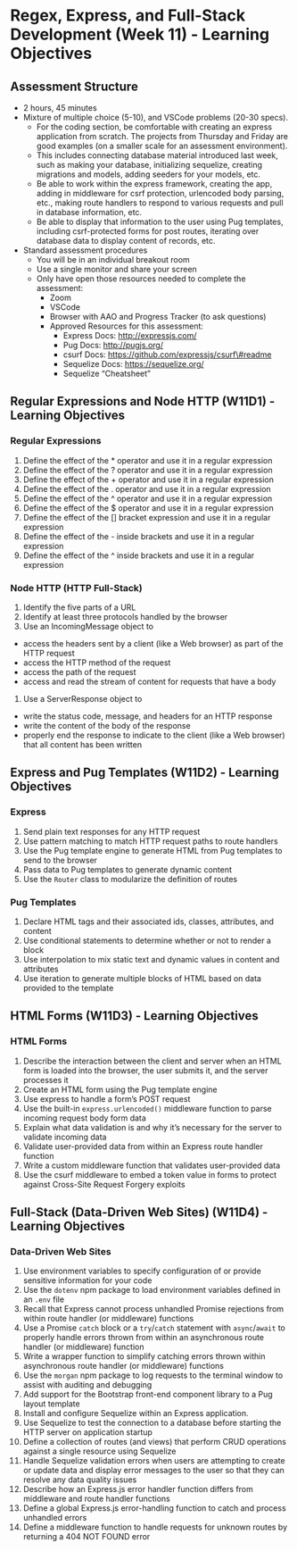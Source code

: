 Regex, Express, and Full-Stack Development (Week 11) - Learning Objectives
==========================================================================

Assessment Structure
--------------------

-   2 hours, 45 minutes
-   Mixture of multiple choice (5-10), and VSCode problems (20-30 specs).
    -   For the coding section, be comfortable with creating an express application from scratch. The projects from Thursday and Friday are good examples (on a smaller scale for an assessment environment).
    -   This includes connecting database material introduced last week, such as making your database, initializing sequelize, creating migrations and models, adding seeders for your models, etc.
    -   Be able to work within the express framework, creating the app, adding in middleware for csrf protection, urlencoded body parsing, etc., making route handlers to respond to various requests and pull in database information, etc.
    -   Be able to display that information to the user using Pug templates, including csrf-protected forms for post routes, iterating over database data to display content of records, etc.
-   Standard assessment procedures
    -   You will be in an individual breakout room
    -   Use a single monitor and share your screen
    -   Only have open those resources needed to complete the assessment:
        -   Zoom
        -   VSCode
        -   Browser with AAO and Progress Tracker (to ask questions)
        -   Approved Resources for this assessment:
            -   Express Docs: http://expressjs.com/
            -   Pug Docs: http://pugjs.org/
            -   csurf Docs: https://github.com/expressjs/csurf\#readme
            -   Sequelize Docs: https://sequelize.org/
            -   Sequelize “Cheatsheet”

Regular Expressions and Node HTTP (W11D1) - Learning Objectives
---------------------------------------------------------------

### Regular Expressions

1.  Define the effect of the \* operator and use it in a regular expression
2.  Define the effect of the ? operator and use it in a regular expression
3.  Define the effect of the + operator and use it in a regular expression
4.  Define the effect of the . operator and use it in a regular expression
5.  Define the effect of the ^ operator and use it in a regular expression
6.  Define the effect of the $ operator and use it in a regular expression
7.  Define the effect of the \[\] bracket expression and use it in a regular expression
8.  Define the effect of the - inside brackets and use it in a regular expression
9.  Define the effect of the ^ inside brackets and use it in a regular expression

### Node HTTP (HTTP Full-Stack)

1.  Identify the five parts of a URL
2.  Identify at least three protocols handled by the browser
3.  Use an IncomingMessage object to

-   access the headers sent by a client (like a Web browser) as part of the HTTP request
-   access the HTTP method of the request
-   access the path of the request
-   access and read the stream of content for requests that have a body

1.  Use a ServerResponse object to

-   write the status code, message, and headers for an HTTP response
-   write the content of the body of the response
-   properly end the response to indicate to the client (like a Web browser) that all content has been written

Express and Pug Templates (W11D2) - Learning Objectives
-------------------------------------------------------

### Express

1.  Send plain text responses for any HTTP request
2.  Use pattern matching to match HTTP request paths to route handlers
3.  Use the Pug template engine to generate HTML from Pug templates to send to the browser
4.  Pass data to Pug templates to generate dynamic content
5.  Use the `Router` class to modularize the definition of routes

### Pug Templates

1.  Declare HTML tags and their associated ids, classes, attributes, and content
2.  Use conditional statements to determine whether or not to render a block
3.  Use interpolation to mix static text and dynamic values in content and attributes
4.  Use iteration to generate multiple blocks of HTML based on data provided to the template

HTML Forms (W11D3) - Learning Objectives
----------------------------------------

### HTML Forms

1.  Describe the interaction between the client and server when an HTML form is loaded into the browser, the user submits it, and the server processes it
2.  Create an HTML form using the Pug template engine
3.  Use express to handle a form’s POST request
4.  Use the built-in `express.urlencoded()` middleware function to parse incoming request body form data
5.  Explain what data validation is and why it’s necessary for the server to validate incoming data
6.  Validate user-provided data from within an Express route handler function
7.  Write a custom middleware function that validates user-provided data
8.  Use the csurf middleware to embed a token value in forms to protect against Cross-Site Request Forgery exploits

Full-Stack (Data-Driven Web Sites) (W11D4) - Learning Objectives
----------------------------------------------------------------

### Data-Driven Web Sites

1.  Use environment variables to specify configuration of or provide sensitive information for your code
2.  Use the `dotenv` npm package to load environment variables defined in an `.env` file
3.  Recall that Express cannot process unhandled Promise rejections from within route handler (or middleware) functions
4.  Use a Promise `catch` block or a `try`/`catch` statement with `async`/`await` to properly handle errors thrown from within an asynchronous route handler (or middleware) function
5.  Write a wrapper function to simplify catching errors thrown within asynchronous route handler (or middleware) functions
6.  Use the `morgan` npm package to log requests to the terminal window to assist with auditing and debugging
7.  Add support for the Bootstrap front-end component library to a Pug layout template
8.  Install and configure Sequelize within an Express application.
9.  Use Sequelize to test the connection to a database before starting the HTTP server on application startup
10. Define a collection of routes (and views) that perform CRUD operations against a single resource using Sequelize
11. Handle Sequelize validation errors when users are attempting to create or update data and display error messages to the user so that they can resolve any data quality issues
12. Describe how an Express.js error handler function differs from middleware and route handler functions
13. Define a global Express.js error-handling function to catch and process unhandled errors
14. Define a middleware function to handle requests for unknown routes by returning a 404 NOT FOUND error
